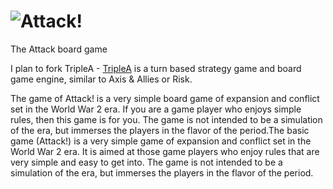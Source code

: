 
![Attack!](https://cf.geekdo-images.com/images/pic359296_md.jpg)
==
The Attack board game

I plan to fork TripleA - [TripleA](https://github.com/triplea-game/triplea) is a turn based strategy game and board game engine, similar to Axis & Allies or Risk.


The game of Attack! is a very simple board game of expansion and conflict set in the World War 2 era.
If you are a game player who enjoys simple rules, then this game is for you. 
The game is not intended to be a simulation of the era, but immerses the players in the flavor of the period.The basic game (Attack!) is a very simple game of expansion and conflict set in the World War 2 era. It is aimed at those game players who enjoy rules that are very simple and easy to get into. The game is not intended to be a simulation of the era, but immerses the players in the flavor of the period.

